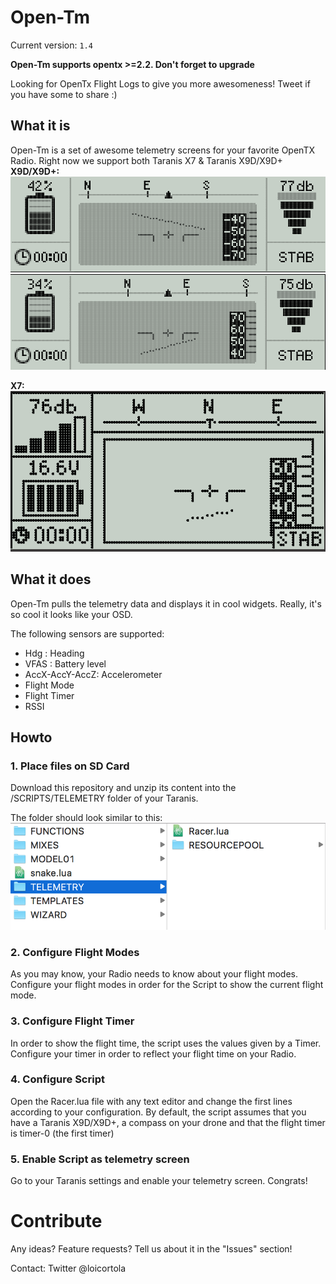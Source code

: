 # Open-Tm

Current version: `1.4`

**Open-Tm supports opentx >=2.2. Don't forget to upgrade**

Looking for OpenTx Flight Logs to give you more awesomeness! Tweet if you have some to share :)

## What it is
Open-Tm is a set of awesome telemetry screens for your favorite OpenTX Radio.
Right now we support both Taranis X7 & Taranis X9D/X9D+
**X9D/X9D+:**  
![Telemetry Example](images/screen-1.png)  
![Telemetry Example 2](images/screen-2.png)

**X7:**  
![Telemetry Example 3](images/screen-3.png)

## What it does
Open-Tm pulls the telemetry data and displays it in cool widgets.
Really, it's so cool it looks like your OSD.

The following sensors are supported:
 * Hdg : Heading
 * VFAS : Battery level
 * AccX-AccY-AccZ: Accelerometer
 * Flight Mode
 * Flight Timer
 * RSSI

## Howto

### 1. Place files on SD Card
Download this repository and unzip its content into the /SCRIPTS/TELEMETRY folder of your Taranis.

The folder should look similar to this:
![SD Card content](images/setup-1.png)

### 2. Configure Flight Modes
As you may know, your Radio needs to know about your flight modes.
Configure your flight modes in order for the Script to show the current flight mode.

### 3. Configure Flight Timer
In order to show the flight time, the script uses the values given by a Timer.
Configure your timer in order to reflect your flight time on your Radio.

### 4. Configure Script
Open the Racer.lua file with any text editor and change the first lines according to your configuration.
By default, the script assumes that you have a Taranis X9D/X9D+, a compass on your drone and that the flight timer is timer-0 (the first timer)

### 5. Enable Script as telemetry screen
Go to your Taranis settings and enable your telemetry screen. Congrats!


# Contribute
Any ideas? Feature requests? Tell us about it in the "Issues" section!  

Contact: Twitter @loicortola
